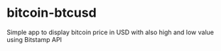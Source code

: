 # bitcoin-btcusd
Simple app to display bitcoin price in USD with also high and low value using Bitstamp API

